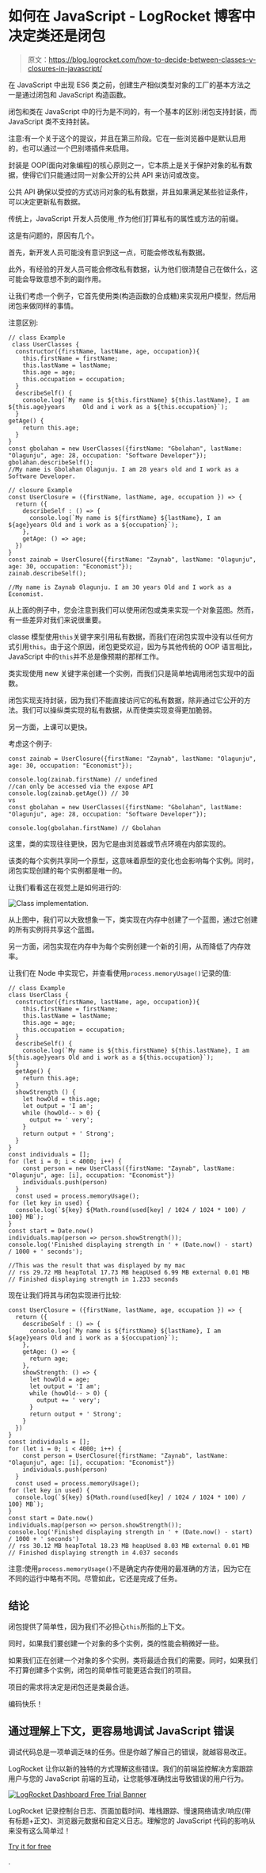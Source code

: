 # 如何在 JavaScript - LogRocket 博客中决定类还是闭包

> 原文：<https://blog.logrocket.com/how-to-decide-between-classes-v-closures-in-javascript/>

在 JavaScript 中出现 ES6 类之前，创建生产相似类型对象的工厂的基本方法之一是通过闭包和 JavaScript 构造函数。

闭包和类在 JavaScript 中的行为是不同的，有一个基本的区别:闭包支持封装，而 JavaScript 类不支持封装。

注意:有一个关于这个的提议，并且在第三阶段。它在一些浏览器中是默认启用的，也可以通过一个巴别塔插件来启用。

封装是 OOP(面向对象编程)的核心原则之一，它本质上是关于保护对象的私有数据，使得它们只能通过同一对象公开的公共 API 来访问或改变。

公共 API 确保以受控的方式访问对象的私有数据，并且如果满足某些验证条件，可以决定更新私有数据。

传统上，JavaScript 开发人员使用`_`作为他们打算私有的属性或方法的前缀。

这是有问题的，原因有几个。

首先，新开发人员可能没有意识到这一点，可能会修改私有数据。

此外，有经验的开发人员可能会修改私有数据，认为他们很清楚自己在做什么，这可能会导致意想不到的副作用。

让我们考虑一个例子，它首先使用类(构造函数的合成糖)来实现用户模型，然后用闭包来做同样的事情。

注意区别:

```
// class Example
 class UserClasses {
  constructor({firstName, lastName, age, occupation}){
    this.firstName = firstName;
    this.lastName = lastName;
    this.age = age;
    this.occupation = occupation;
  }
  describeSelf() {
    console.log(`My name is ${this.firstName} ${this.lastName}, I am ${this.age}years     Old and i work as a ${this.occupation}`);
  }
getAge() {
    return this.age;
  }
}
const gbolahan = new UserClasses({firstName: "Gbolahan", lastName: "Olagunju", age: 28, occupation: "Software Developer"});
gbolahan.describeSelf();
//My name is Gbolahan Olagunju. I am 28 years old and I work as a Software Developer.
```

```
// closure Example
const UserClosure = ({firstName, lastName, age, occupation }) => {
  return ({
    describeSelf : () => {
      console.log(`My name is ${firstName} ${lastName}, I am ${age}years Old and i work as a ${occupation}`);
    },
    getAge: () => age;
  })
}
const zainab = UserClosure({firstName: "Zaynab", lastName: "Olagunju", age: 30, occupation: "Economist"});
zainab.describeSelf();

//My name is Zaynab Olagunju. I am 30 years Old and I work as a Economist.
```

从上面的例子中，您会注意到我们可以使用闭包或类来实现一个对象蓝图。然而，有一些差异对我们来说很重要。

classe 模型使用`this`关键字来引用私有数据，而我们在闭包实现中没有以任何方式引用`this`。由于这个原因，闭包更受欢迎，因为与其他传统的 OOP 语言相比，JavaScript 中的`this`并不总是像预期的那样工作。

类实现使用 new 关键字来创建一个实例，而我们只是简单地调用闭包实现中的函数。

闭包实现支持封装，因为我们不能直接访问它的私有数据，除非通过它公开的方法。我们可以操纵类实现的私有数据，从而使类实现变得更加脆弱。

另一方面，上课可以更快。

考虑这个例子:

```
const zainab = UserClosure({firstName: "Zaynab", lastName: "Olagunju", age: 30, occupation: "Economist"});

console.log(zainab.firstName) // undefined
//can only be accessed via the expose API
console.log(zainab.getAge()) // 30
vs
const gbolahan = new UserClasses({firstName: "Gbolahan", lastName: "Olagunju", age: 28, occupation: "Software Developer"});

console.log(gbolahan.firstName) // Gbolahan
```

这里，类的实现往往更快，因为它是由浏览器或节点环境在内部实现的。

该类的每个实例共享同一个原型，这意味着原型的变化也会影响每个实例。同时，闭包实现创建的每个实例都是唯一的。

让我们看看这在视觉上是如何进行的:

![Class implementation.](img/7340e013f3418b65fdee080373064a6b.png)

从上图中，我们可以大致想象一下，类实现在内存中创建了一个蓝图，通过它创建的所有实例将共享这个蓝图。

另一方面，闭包实现在内存中为每个实例创建一个新的引用，从而降低了内存效率。

让我们在 Node 中实现它，并查看使用`process.memoryUsage()`记录的值:

```
// class Example
class UserClass {
  constructor({firstName, lastName, age, occupation}){
    this.firstName = firstName;
    this.lastName = lastName;
    this.age = age;
    this.occupation = occupation;
  }
  describeSelf() {
    console.log(`My name is ${this.firstName} ${this.lastName}, I am ${this.age}years Old and i work as a ${this.occupation}`);
  }
  getAge() {
    return this.age;
  }
  showStrength () {
    let howOld = this.age;
    let output = 'I am';
    while (howOld-- > 0) {
      output += ' very';
    }
    return output + ' Strong';
  }
}
const individuals = [];
for (let i = 0; i < 4000; i++) {
    const person = new UserClass({firstName: "Zaynab", lastName: "Olagunju", age: [i], occupation: "Economist"})
    individuals.push(person)
  }
  const used = process.memoryUsage();
for (let key in used) {
  console.log(`${key} ${Math.round(used[key] / 1024 / 1024 * 100) / 100} MB`);
}
const start = Date.now()
individuals.map(person => person.showStrength());
console.log('Finished displaying strength in ' + (Date.now() - start) / 1000 + ' seconds');

//This was the result that was displayed by my mac
// rss 29.72 MB heapTotal 17.73 MB heapUsed 6.99 MB external 0.01 MB
// Finished displaying strength in 1.233 seconds
```

现在让我们将其与闭包实现进行比较:

```
const UserClosure = ({firstName, lastName, age, occupation }) => {
  return ({
    describeSelf : () => {
      console.log(`My name is ${firstName} ${lastName}, I am ${age}years Old and i work as a ${occupation}`);
    },
    getAge: () => {
      return age;
    },
    showStrength: () => {
      let howOld = age;
      let output = 'I am';
      while (howOld-- > 0) {
        output += ' very';
      }
      return output + ' Strong';
    }
  })
}
const individuals = [];
for (let i = 0; i < 4000; i++) {
    const person = UserClosure({firstName: "Zaynab", lastName: "Olagunju", age: [i], occupation: "Economist"})
    individuals.push(person)
  }
  const used = process.memoryUsage();
for (let key in used) {
  console.log(`${key} ${Math.round(used[key] / 1024 / 1024 * 100) / 100} MB`);
}
const start = Date.now()
individuals.map(person => person.showStrength());
console.log('Finished displaying strength in ' + (Date.now() - start) / 1000 + ' seconds')
// rss 30.12 MB heapTotal 18.23 MB heapUsed 8.03 MB external 0.01 MB
// Finished displaying strength in 4.037 seconds
```

注意:使用`process.memoryUsage()`不是确定内存使用的最准确的方法，因为它在不同的运行中略有不同。尽管如此，它还是完成了任务。

## 结论

闭包提供了简单性，因为我们不必担心`this`所指的上下文。

同时，如果我们要创建一个对象的多个实例，类的性能会稍微好一些。

如果我们正在创建一个对象的多个实例，类将最适合我们的需要。同时，如果我们不打算创建多个实例，闭包的简单性可能更适合我们的项目。

项目的需求将决定是闭包还是类最合适。

编码快乐！

## 通过理解上下文，更容易地调试 JavaScript 错误

调试代码总是一项单调乏味的任务。但是你越了解自己的错误，就越容易改正。

LogRocket 让你以新的独特的方式理解这些错误。我们的前端监控解决方案跟踪用户与您的 JavaScript 前端的互动，让您能够准确找出导致错误的用户行为。

[![LogRocket Dashboard Free Trial Banner](img/cbfed9be3defcb505e662574769a7636.png)](https://lp.logrocket.com/blg/javascript-signup)

LogRocket 记录控制台日志、页面加载时间、堆栈跟踪、慢速网络请求/响应(带有标题+正文)、浏览器元数据和自定义日志。理解您的 JavaScript 代码的影响从来没有这么简单过！

[Try it for free](https://lp.logrocket.com/blg/javascript-signup)

.